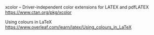 
xcolor – Driver-independent color extensions for LATEX and pdfLATEX https://www.ctan.org/pkg/xcolor

Using colours in LaTeX https://www.overleaf.com/learn/latex/Using_colours_in_LaTeX
